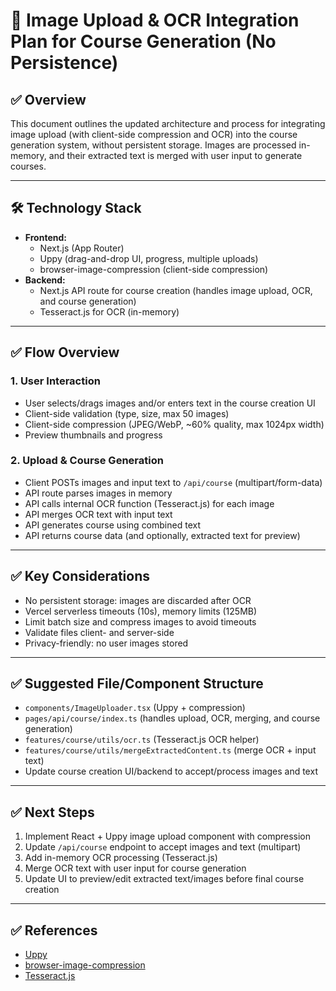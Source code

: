 # 📂 Image Upload & OCR Integration Plan for Course Generation (No Persistence)

## ✅ Overview
This document outlines the updated architecture and process for integrating image upload (with client-side compression and OCR) into the course generation system, without persistent storage. Images are processed in-memory, and their extracted text is merged with user input to generate courses.

---

## 🛠 Technology Stack
- **Frontend:**
  - Next.js (App Router)
  - Uppy (drag-and-drop UI, progress, multiple uploads)
  - browser-image-compression (client-side compression)
- **Backend:**
  - Next.js API route for course creation (handles image upload, OCR, and course generation)
  - Tesseract.js for OCR (in-memory)

---

## ✅ Flow Overview
### 1. User Interaction
- User selects/drags images and/or enters text in the course creation UI
- Client-side validation (type, size, max 50 images)
- Client-side compression (JPEG/WebP, ~60% quality, max 1024px width)
- Preview thumbnails and progress

### 2. Upload & Course Generation
- Client POSTs images and input text to `/api/course` (multipart/form-data)
- API route parses images in memory
- API calls internal OCR function (Tesseract.js) for each image
- API merges OCR text with input text
- API generates course using combined text
- API returns course data (and optionally, extracted text for preview)

---

## ✅ Key Considerations
- No persistent storage: images are discarded after OCR
- Vercel serverless timeouts (10s), memory limits (125MB)
- Limit batch size and compress images to avoid timeouts
- Validate files client- and server-side
- Privacy-friendly: no user images stored

---

## ✅ Suggested File/Component Structure
- `components/ImageUploader.tsx` (Uppy + compression)
- `pages/api/course/index.ts` (handles upload, OCR, merging, and course generation)
- `features/course/utils/ocr.ts` (Tesseract.js OCR helper)
- `features/course/utils/mergeExtractedContent.ts` (merge OCR + input text)
- Update course creation UI/backend to accept/process images and text

---

## ✅ Next Steps
1. Implement React + Uppy image upload component with compression
2. Update `/api/course` endpoint to accept images and text (multipart)
3. Add in-memory OCR processing (Tesseract.js)
4. Merge OCR text with user input for course generation
5. Update UI to preview/edit extracted text/images before final course creation

---

## ✅ References
- [Uppy](https://uppy.io/)
- [browser-image-compression](https://github.com/Donaldcwl/browser-image-compression)
- [Tesseract.js](https://github.com/naptha/tesseract.js) 